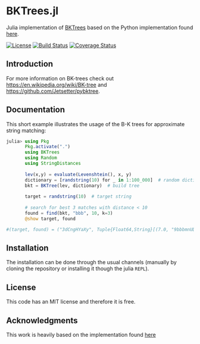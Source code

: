# BKTrees.jl

Julia implementation of [BKTrees](https://en.wikipedia.org/wiki/BK-tree) based on the Python implementation found [here](https://github.com/Jetsetter/pybktree).

[![License](http://img.shields.io/badge/license-MIT-brightgreen.svg?style=flat)](LICENSE.md)
[![Build Status](https://travis-ci.org/zgornel/BKTrees.jl.svg?branch=master)](https://travis-ci.org/zgornel/BKTrees.jl)
[![Coverage Status](https://coveralls.io/repos/github/zgornel/BKTrees.jl/badge.svg?branch=master)](https://coveralls.io/github/zgornel/BKTrees.jl?branch=master)



## Introduction

For more information on BK-trees check out https://en.wikipedia.org/wiki/BK-tree and https://github.com/Jetsetter/pybktree.

## Documentation

 This short example illustrates the usage of the B-K trees for approximate string matching:
```julia
julia> using Pkg
       Pkg.activate(".")
       using BKTrees
       using Random
       using StringDistances
       
       lev(x,y) = evaluate(Levenshtein(), x, y)
       dictionary = [randstring(10) for _ in 1:100_000]  # random dictionary
       bkt = BKTree(lev, dictionary)  # build tree
       
       target = randstring(10)  # target string
       
       # search for best 3 matches with distance < 10
       found = find(bkt, "bbb", 10, k=3)
       @show target, found

#(target, found) = ("3dCngHYaXy", Tuple{Float64,String}[(7.0, "9bbbmnUDOZ"), (7.0, "hbYZP7bmb5"), (7.0, "jDbjzOTbbR")])
```

## Installation

The installation can be done through the usual channels (manually by cloning the repository or installing it though the julia `REPL`).



## License

This code has an MIT license and therefore it is free.



## Acknowledgments

This work is heavily based on the implementation found [here](https://github.com/Jetsetter/pybktree)
